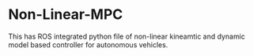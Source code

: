 # Non-Linear-MPC
This has ROS integrated python file of non-linear kineamtic and dynamic model based controller for autonomous vehicles. 
